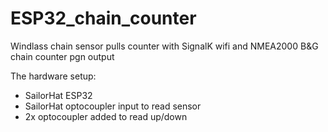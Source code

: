 # ESP32_chain_counter
Windlass chain sensor pulls counter with SignalK wifi and NMEA2000 B&amp;G chain counter pgn output

The hardware setup:
 - SailorHat ESP32
 - SailorHat optocoupler input to read sensor
 - 2x optocoupler added to read up/down

